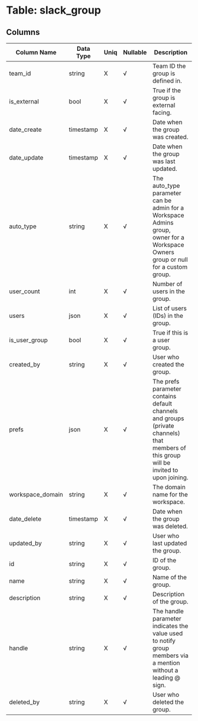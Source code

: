 # Table: slack_group

## Columns 

|  Column Name   |  Data Type  | Uniq | Nullable | Description | 
|  ----  | ----  | ----  | ----  | ---- | 
| team_id | string | X | √ | Team ID the group is defined in. | 
| is_external | bool | X | √ | True if the group is external facing. | 
| date_create | timestamp | X | √ | Date when the group was created. | 
| date_update | timestamp | X | √ | Date when the group was last updated. | 
| auto_type | string | X | √ | The auto_type parameter can be admin for a Workspace Admins group, owner for a Workspace Owners group or null for a custom group. | 
| user_count | int | X | √ | Number of users in the group. | 
| users | json | X | √ | List of users (IDs) in the group. | 
| is_user_group | bool | X | √ | True if this is a user group. | 
| created_by | string | X | √ | User who created the group. | 
| prefs | json | X | √ | The prefs parameter contains default channels and groups (private channels) that members of this group will be invited to upon joining. | 
| workspace_domain | string | X | √ | The domain name for the workspace. | 
| date_delete | timestamp | X | √ | Date when the group was deleted. | 
| updated_by | string | X | √ | User who last updated the group. | 
| id | string | X | √ | ID of the group. | 
| name | string | X | √ | Name of the group. | 
| description | string | X | √ | Description of the group. | 
| handle | string | X | √ | The handle parameter indicates the value used to notify group members via a mention without a leading @ sign. | 
| deleted_by | string | X | √ | User who deleted the group. | 


